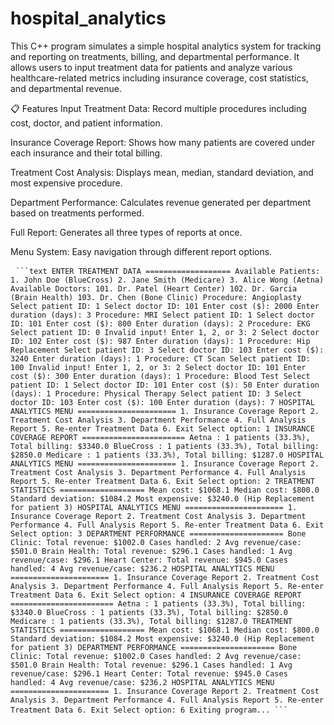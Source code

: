 # hospital_analytics 

This C++ program simulates a simple hospital analytics system for tracking and reporting on treatments, billing, and departmental performance. It allows users to input treatment data for patients and analyze various healthcare-related metrics including insurance coverage, cost statistics, and departmental revenue.

📋 Features
Input Treatment Data: Record multiple procedures including cost, doctor, and patient information.

Insurance Coverage Report: Shows how many patients are covered under each insurance and their total billing.

Treatment Cost Analysis: Displays mean, median, standard deviation, and most expensive procedure.

Department Performance: Calculates revenue generated per department based on treatments performed.

Full Report: Generates all three types of reports at once.

Menu System: Easy navigation through different report options. 


<pre> <code>```text ENTER TREATMENT DATA =================== Available Patients: 1. John Doe (BlueCross) 2. Jane Smith (Medicare) 3. Alice Wong (Aetna) Available Doctors: 101. Dr. Patel (Heart Center) 102. Dr. Garcia (Brain Health) 103. Dr. Chen (Bone Clinic) Procedure: Angioplasty Select patient ID: 1 Select doctor ID: 101 Enter cost ($): 2000 Enter duration (days): 3 Procedure: MRI Select patient ID: 1 Select doctor ID: 101 Enter cost ($): 800 Enter duration (days): 2 Procedure: EKG Select patient ID: 0 Invalid input! Enter 1, 2, or 3: 2 Select doctor ID: 102 Enter cost ($): 987 Enter duration (days): 1 Procedure: Hip Replacement Select patient ID: 3 Select doctor ID: 103 Enter cost ($): 3240 Enter duration (days): 1 Procedure: CT Scan Select patient ID: 100 Invalid input! Enter 1, 2, or 3: 2 Select doctor ID: 101 Enter cost ($): 300 Enter duration (days): 1 Procedure: Blood Test Select patient ID: 1 Select doctor ID: 101 Enter cost ($): 50 Enter duration (days): 1 Procedure: Physical Therapy Select patient ID: 3 Select doctor ID: 103 Enter cost ($): 100 Enter duration (days): 7 HOSPITAL ANALYTICS MENU ====================== 1. Insurance Coverage Report 2. Treatment Cost Analysis 3. Department Performance 4. Full Analysis Report 5. Re-enter Treatment Data 6. Exit Select option: 1 INSURANCE COVERAGE REPORT ======================= Aetna : 1 patients (33.3%), Total billing: $3340.0 BlueCross : 1 patients (33.3%), Total billing: $2850.0 Medicare : 1 patients (33.3%), Total billing: $1287.0 HOSPITAL ANALYTICS MENU ====================== 1. Insurance Coverage Report 2. Treatment Cost Analysis 3. Department Performance 4. Full Analysis Report 5. Re-enter Treatment Data 6. Exit Select option: 2 TREATMENT STATISTICS =================== Mean cost: $1068.1 Median cost: $800.0 Standard deviation: $1084.2 Most expensive: $3240.0 (Hip Replacement for patient 3) HOSPITAL ANALYTICS MENU ====================== 1. Insurance Coverage Report 2. Treatment Cost Analysis 3. Department Performance 4. Full Analysis Report 5. Re-enter Treatment Data 6. Exit Select option: 3 DEPARTMENT PERFORMANCE ===================== Bone Clinic: Total revenue: $1002.0 Cases handled: 2 Avg revenue/case: $501.0 Brain Health: Total revenue: $296.1 Cases handled: 1 Avg revenue/case: $296.1 Heart Center: Total revenue: $945.0 Cases handled: 4 Avg revenue/case: $236.2 HOSPITAL ANALYTICS MENU ====================== 1. Insurance Coverage Report 2. Treatment Cost Analysis 3. Department Performance 4. Full Analysis Report 5. Re-enter Treatment Data 6. Exit Select option: 4 INSURANCE COVERAGE REPORT ======================= Aetna : 1 patients (33.3%), Total billing: $3340.0 BlueCross : 1 patients (33.3%), Total billing: $2850.0 Medicare : 1 patients (33.3%), Total billing: $1287.0 TREATMENT STATISTICS =================== Mean cost: $1068.1 Median cost: $800.0 Standard deviation: $1084.2 Most expensive: $3240.0 (Hip Replacement for patient 3) DEPARTMENT PERFORMANCE ===================== Bone Clinic: Total revenue: $1002.0 Cases handled: 2 Avg revenue/case: $501.0 Brain Health: Total revenue: $296.1 Cases handled: 1 Avg revenue/case: $296.1 Heart Center: Total revenue: $945.0 Cases handled: 4 Avg revenue/case: $236.2 HOSPITAL ANALYTICS MENU ====================== 1. Insurance Coverage Report 2. Treatment Cost Analysis 3. Department Performance 4. Full Analysis Report 5. Re-enter Treatment Data 6. Exit Select option: 6 Exiting program... ```</code> </pre>
